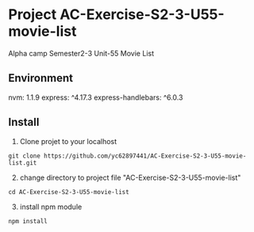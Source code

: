 # Project AC-Exercise-S2-3-U55-movie-list
Alpha camp Semester2-3 Unit-55 Movie List

## Environment
nvm: 1.1.9
express: ^4.17.3
express-handlebars: ^6.0.3


## Install
1. Clone projet to your localhost
```
git clone https://github.com/yc62897441/AC-Exercise-S2-3-U55-movie-list.git
```

2. change directory to project file "AC-Exercise-S2-3-U55-movie-list"
```
cd AC-Exercise-S2-3-U55-movie-list
```

3. install npm module
```
npm install
```
